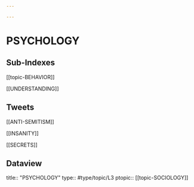```yaml
---

---
```

# PSYCHOLOGY 
## Sub-Indexes
[[topic-BEHAVIOR]]

[[UNDERSTANDING]]

## Tweets
[[ANTI-SEMITISM]]

[[INSANITY]]

[[SECRETS]]

## Dataview
title:: "PSYCHOLOGY"
type:: #type/topic/L3
ptopic:: [[topic-SOCIOLOGY]]

